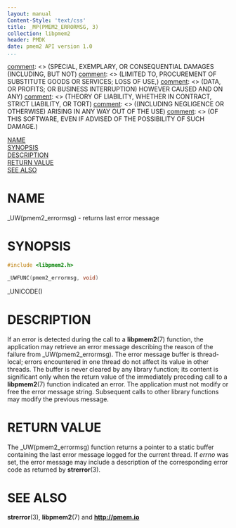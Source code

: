 ```yaml
---
layout: manual
Content-Style: 'text/css'
title: _MP(PMEM2_ERRORMSG, 3)
collection: libpmem2
header: PMDK
date: pmem2 API version 1.0
...
```


[comment]: <> (Copyright 2019, Intel Corporation)

[comment]: <> (Redistribution and use in source and binary forms, with or without)
[comment]: <> (modification, are permitted provided that the following conditions)
[comment]: <> (are met:)
[comment]: <> (    * Redistributions of source code must retain the above copyright)
[comment]: <> (      notice, this list of conditions and the following disclaimer.)
[comment]: <> (    * Redistributions in binary form must reproduce the above copyright)
[comment]: <> (      notice, this list of conditions and the following disclaimer in)
[comment]: <> (      the documentation and/or other materials provided with the)
[comment]: <> (      distribution.)
[comment]: <> (    * Neither the name of the copyright holder nor the names of its)
[comment]: <> (      contributors may be used to endorse or promote products derived)
[comment]: <> (      from this software without specific prior written permission.)

[comment]: <> (THIS SOFTWARE IS PROVIDED BY THE COPYRIGHT HOLDERS AND CONTRIBUTORS)
[comment]: <> ("AS IS" AND ANY EXPRESS OR IMPLIED WARRANTIES, INCLUDING, BUT NOT)
[comment]: <> (LIMITED TO, THE IMPLIED WARRANTIES OF MERCHANTABILITY AND FITNESS FOR)
[comment]: <> (A PARTICULAR PURPOSE ARE DISCLAIMED. IN NO EVENT SHALL THE COPYRIGHT)
[comment]: <> (OWNER OR CONTRIBUTORS BE LIABLE FOR ANY DIRECT, INDIRECT, INCIDENTAL,)
[comment]: <> (SPECIAL, EXEMPLARY, OR CONSEQUENTIAL DAMAGES (INCLUDING, BUT NOT)
[comment]: <> (LIMITED TO, PROCUREMENT OF SUBSTITUTE GOODS OR SERVICES; LOSS OF USE,)
[comment]: <> (DATA, OR PROFITS; OR BUSINESS INTERRUPTION) HOWEVER CAUSED AND ON ANY)
[comment]: <> (THEORY OF LIABILITY, WHETHER IN CONTRACT, STRICT LIABILITY, OR TORT)
[comment]: <> ((INCLUDING NEGLIGENCE OR OTHERWISE) ARISING IN ANY WAY OUT OF THE USE)
[comment]: <> (OF THIS SOFTWARE, EVEN IF ADVISED OF THE POSSIBILITY OF SUCH DAMAGE.)

[comment]: <> (pmem2_errormsg.3 -- man page for error handling in libpmem2)

[NAME](#name)<br />
[SYNOPSIS](#synopsis)<br />
[DESCRIPTION](#description)<br />
[RETURN VALUE](#return-value)<br />
[SEE ALSO](#see-also)<br />

# NAME #

_UW(pmem2_errormsg) - returns last error message

# SYNOPSIS #

```c
#include <libpmem2.h>

_UWFUNC(pmem2_errormsg, void)
```

_UNICODE()

# DESCRIPTION #

If an error is detected during the call to a **libpmem2**(7) function, the
application may retrieve an error message describing the reason of the failure
from _UW(pmem2_errormsg). The error message buffer is thread-local;
errors encountered in one thread do not affect its value in
other threads. The buffer is never cleared by any library function; its
content is significant only when the return value of the immediately preceding
call to a **libpmem2**(7) function indicated an error.
The application must not modify or free the error message string.
Subsequent calls to other library functions may modify the previous message.

# RETURN VALUE #

The _UW(pmem2_errormsg) function returns a pointer to a static buffer
containing the last error message logged for the current thread. If *errno*
was set, the error message may include a description of the corresponding
error code as returned by **strerror**(3).

# SEE ALSO #

**strerror**(3), **libpmem2**(7) and **<http://pmem.io>**
